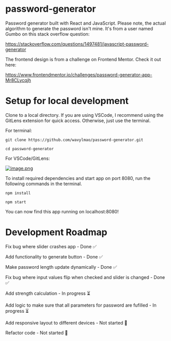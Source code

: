 # password-generator

Password generator built with React and JavaScript. Please note, the actual algorithm to generate the password isn't mine. It's from a user named Gumbo on this stack overflow question:

https://stackoverflow.com/questions/1497481/javascript-password-generator

The frontend design is from a challenge on Frontend Mentor. Check it out here:

https://www.frontendmentor.io/challenges/password-generator-app-Mr8CLycqjh

# Setup for local development

Clone to a local directory. If you are using VSCode, I recommend using the GitLens extension for quick access. Otherwise, just use the terminal.

For terminal: 

```
git clone https://github.com/wavylmao/password-generator.git

cd password-generator
```

For VSCode/GitLens:

[![image.png](https://i.postimg.cc/mgbgcfWR/image.png)](https://postimg.cc/6ymXSPQ1)

To install required dependencies and start app on port 8080, run the following commands in the terminal.

```
npm install

npm start
```

You can now find this app running on localhost:8080!

# Development Roadmap

Fix bug where slider crashes app - Done ✅

Add functionality to generate button - Done ✅

Make password length update dynamically - Done ✅

Fix bug where input values flip when checked and slider is changed - Done ✅

Add strength calculation - In progress ⏳

Add logic to make sure that all parameters for password are fufilled - In progress ⏳

Add responsive layout to different devices - Not started 🛑

Refactor code - Not started 🛑
